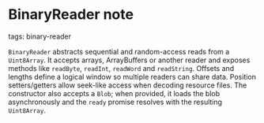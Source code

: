 # BinaryReader note

tags: binary-reader

`BinaryReader` abstracts sequential and random-access reads from a `Uint8Array`.
It accepts arrays, ArrayBuffers or another reader and exposes methods like
`readByte`, `readInt`, `readWord` and `readString`. Offsets and lengths define a
logical window so multiple readers can share data. Position setters/getters allow
seek-like access when decoding resource files. The constructor also accepts a
`Blob`; when provided, it loads the blob asynchronously and the `ready` promise
resolves with the resulting `Uint8Array`.
